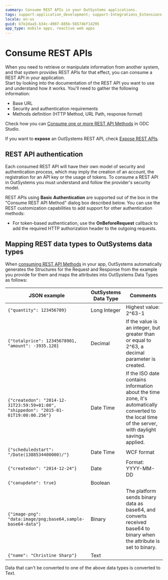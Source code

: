```yaml
---
summary: Consume REST APIs in your OutSystems applications.
tags: support-application_development; support-Integrations_Extensions; support-Integrations_Extensions-overview
locale: en-us
guid: b7e2daa5-b34c-4907-885b-56574bf14295
app_type: mobile apps, reactive web apps
---
```


# Consume REST APIs

When you need to retrieve or manipulate information from another system, and that system provides REST APIs for that effect, you can consume a REST API in your application.  
Start by looking into the documentation of the REST API you want to use and understand how it works. You'll need to gather the following information:

* Base URL
* Security and authentication requirements
* Methods definition (HTTP Method, URL Path, response format)

Check how you can [Consume one or more REST API Methods](consume-a-rest-api.md) in ODC Studio.

<div class="info" markdown="1">

If you want to **expose** an OutSystems REST API, check [Expose REST APIs](../exposing_rest/intro.md).

</div>

## REST API authentication

Each consumed REST API will have their own model of security and authentication process, which may imply the creation of an account, the registration for an API key or the usage of tokens. To consume a REST API in OutSystems you must understand and follow the provider's security model.

REST APIs using **Basic Authentication** are supported out of the box in the "Consume REST API Method" dialog box described below. You can use the REST customization capabilities to add support for other authentication methods:

* For token-based authentication, use the **OnBeforeRequest** callback to add the required HTTP authorization header to the outgoing requests. 

## Mapping REST data types to OutSystems data types

When [consuming REST API Methods](<./consume-a-rest-api.md>) in your app, OutSystems automatically generates the Structures for the Request and Response from the example you provide for them and maps the attributes into OutSystems Data Types as follows:

| JSON example | OutSystems Data Type | Comments |
| ---| ---| ---- |
| `{"quantity": 123456789}`| Long Integer | Highest value: 2^63-1 |
| `{"totalprice": 12345678901, "amount": -3935.120}`| Decimal | If the value is an integer, but greater than or equal to 2^63, a decimal parameter is created. |
| `{"createdon": "2014-12-31T23:59:59+01:00", "shippedon": "2015-01-01T19:00:00.256"}` | Date Time | If the ISO date contains information about the time zone, it's automatically converted to the local time of the server, with daylight savings applied. |
| `{"scheduledstart": "/Date(1388534400000)/"}`| Date Time | WCF format |
| `{"createdon": "2014-12-24"}`| Date | Format: YYYY-MM-DD |
| `{"canupdate": true}`| Boolean |  |
| `{"image-png": "data:image/png;base64,sample-base64-data"}`| Binary | The platform sends binary data as base64, and converts received base64 to binary when the attribute is set to binary. |
| `{"name": "Christine Sharp"}`| Text | |

Data that can't be converted to one of the above data types is converted to Text.

